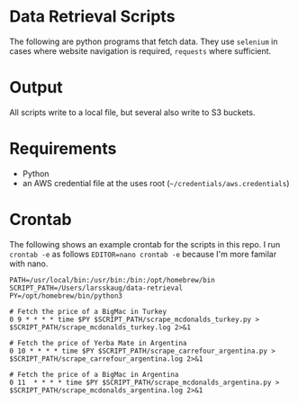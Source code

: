 # Data Retrieval Scripts

The following are python programs that fetch data. They use `selenium` in cases where 
website navigation is required, `requests` where sufficient. 

# Output

All scripts write to a local file, but several also write to S3 buckets.

# Requirements

- Python
- an AWS credential file at the uses root (`~/credentials/aws.credentials`)

# Crontab

The following shows an example crontab for the scripts in this repo. I run `crontab -e` as follows `EDITOR=nano crontab -e` because I'm more familar with nano.


```
PATH=/usr/local/bin:/usr/bin:/bin:/opt/homebrew/bin
SCRIPT_PATH=/Users/larsskaug/data-retrieval
PY=/opt/homebrew/bin/python3

# Fetch the price of a BigMac in Turkey
0 9 * * * * time $PY $SCRIPT_PATH/scrape_mcdonalds_turkey.py > $SCRIPT_PATH/scrape_mcdonalds_turkey.log 2>&1

# Fetch the price of Yerba Mate in Argentina
0 10 * * * * time $PY $SCRIPT_PATH/scrape_carrefour_argentina.py > $SCRIPT_PATH/scrape_carrefour_argentina.log 2>&1

# Fetch the price of a BigMac in Argentina
0 11  * * * * time $PY $SCRIPT_PATH/scrape_mcdonalds_argentina.py > $SCRIPT_PATH/scrape_mcdonalds_argentina.log 2>&1
```
